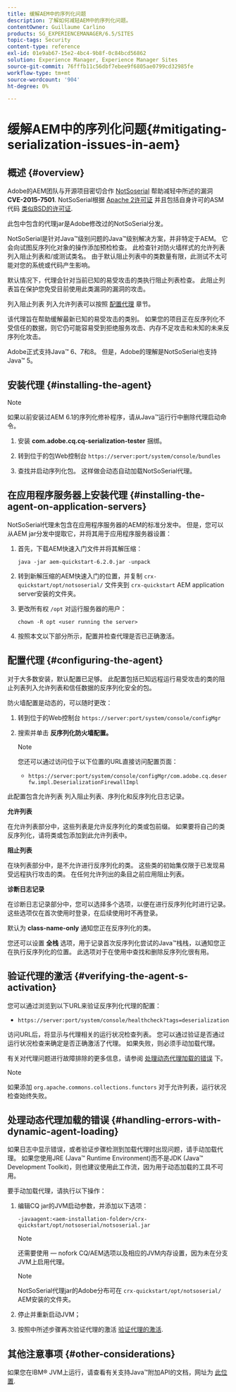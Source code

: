 ```yaml
---
title: 缓解AEM中的序列化问题
description: 了解如何减轻AEM中的序列化问题。
contentOwner: Guillaume Carlino
products: SG_EXPERIENCEMANAGER/6.5/SITES
topic-tags: Security
content-type: reference
exl-id: 01e9ab67-15e2-4bc4-9b8f-0c84bcd56862
solution: Experience Manager, Experience Manager Sites
source-git-commit: 76fffb11c56dbf7ebee9f6805ae0799cd32985fe
workflow-type: tm+mt
source-wordcount: '904'
ht-degree: 0%

---
```


# 缓解AEM中的序列化问题{#mitigating-serialization-issues-in-aem}

## 概述 {#overview}

Adobe的AEM团队与开源项目密切合作 [NotSoserial](https://github.com/kantega/notsoserial) 帮助减轻中所述的漏洞 **CVE-2015-7501**. NotSoSerial根据 [Apache 2许可证](https://www.apache.org/licenses/LICENSE-2.0) 并且包括自身许可的ASM代码 [类似BSD的许可证](https://asm.ow2.io/).

此包中包含的代理jar是Adobe修改过的NotSoSerial分发。

NotSoSerial是针对Java™级别问题的Java™级别解决方案，并非特定于AEM。 它会向试图反序列化对象的操作添加预检检查。 此检查针对防火墙样式的允许列表列入阻止列表和/或测试类名。 由于默认阻止列表中的类数量有限，此测试不太可能对您的系统或代码产生影响。

默认情况下，代理会针对当前已知的易受攻击的类执行阻止列表检查。 此阻止列表旨在保护您免受目前使用此类漏洞的漏洞的攻击。

列入阻止列表 列入允许列表可以按照 [配置代理](/help/sites-administering/mitigating-serialization-issues.md#configuring-the-agent) 章节。

该代理旨在帮助缓解最新已知的易受攻击的类别。 如果您的项目正在反序列化不受信任的数据，则它仍可能容易受到拒绝服务攻击、内存不足攻击和未知的未来反序列化攻击。

Adobe正式支持Java™ 6、7和8。 但是，Adobe的理解是NotSoSerial也支持Java™ 5。

## 安装代理 {#installing-the-agent}

>[!NOTE]
>
>如果以前安装过AEM 6.1的序列化修补程序，请从Java™运行行中删除代理启动命令。

1. 安装 **com.adobe.cq.cq-serialization-tester** 捆绑。

1. 转到位于的包Web控制台 `https://server:port/system/console/bundles`
1. 查找并启动序列化包。 这样做会动态自动加载NotSoSerial代理。

## 在应用程序服务器上安装代理 {#installing-the-agent-on-application-servers}

NotSoSerial代理未包含在应用程序服务器的AEM的标准分发中。 但是，您可以从AEM jar分发中提取它，并将其用于应用程序服务器设置：

1. 首先，下载AEM快速入门文件并将其解压缩：

   ```shell
   java -jar aem-quickstart-6.2.0.jar -unpack
   ```

1. 转到新解压缩的AEM快速入门的位置，并复制 `crx-quickstart/opt/notsoserial/` 文件夹到 `crx-quickstart` AEM application server安装的文件夹。

1. 更改所有权 `/opt` 对运行服务器的用户：

   ```shell
   chown -R opt <user running the server>
   ```

1. 按照本文以下部分所示，配置并检查代理是否已正确激活。

## 配置代理 {#configuring-the-agent}

对于大多数安装，默认配置已足够。 此配置包括已知远程运行易受攻击的类的阻止列表列入允许列表和信任数据的反序列化安全的包。

防火墙配置是动态的，可以随时更改：

1. 转到位于的Web控制台 `https://server:port/system/console/configMgr`
1. 搜索并单击 **反序列化防火墙配置。**

   >[!NOTE]
   >
   >您还可以通过访问位于以下位置的URL直接访问配置页面：
   >
   >* `https://server:port/system/console/configMgr/com.adobe.cq.deserfw.impl.DeserializationFirewallImpl`

此配置包含允许列表 列入阻止列表、序列化和反序列化日志记录。

**允许列表**

在允许列表部分中，这些列表是允许反序列化的类或包前缀。 如果要将自己的类反序列化，请将类或包添加到此允许列表中。

**阻止列表**

在块列表部分中，是不允许进行反序列化的类。 这些类的初始集仅限于已发现易受远程执行攻击的类。 在任何允许列出的条目之前应用阻止列表。

**诊断日志记录**

在诊断日志记录部分中，您可以选择多个选项，以便在进行反序列化时进行记录。 这些选项仅在首次使用时登录，在后续使用时不再登录。

默认为 **class-name-only** 通知您正在反序列化的类。

您还可以设置 **全栈** 选项，用于记录首次反序列化尝试的Java™栈栈，以通知您正在执行反序列化的位置。 此选项对于在使用中查找和删除反序列化很有用。

## 验证代理的激活 {#verifying-the-agent-s-activation}

您可以通过浏览到以下URL来验证反序列化代理的配置：

* `https://server:port/system/console/healthcheck?tags=deserialization`

访问URL后，将显示与代理相关的运行状况检查列表。 您可以通过验证是否通过运行状况检查来确定是否正确激活了代理。 如果失败，则必须手动加载代理。

有关对代理问题进行故障排除的更多信息，请参阅 [处理动态代理加载的错误](#handling-errors-with-dynamic-agent-loading) 下。

>[!NOTE]
>
>如果添加 `org.apache.commons.collections.functors` 对于允许列表，运行状况检查始终失败。

## 处理动态代理加载的错误 {#handling-errors-with-dynamic-agent-loading}

如果日志中显示错误，或者验证步骤检测到加载代理时出现问题，请手动加载代理。 如果您使用JRE (Java™ Runtime Environment)而不是JDK (Java™ Development Toolkit)，则也建议使用此工作流，因为用于动态加载的工具不可用。

要手动加载代理，请执行以下操作：

1. 编辑CQ jar的JVM启动参数，并添加以下选项：

   ```shell
   -javaagent:<aem-installation-folder>/crx-quickstart/opt/notsoserial/notsoserial.jar
   ```

   >[!NOTE]
   >
   >还需要使用 — nofork CQ/AEM选项以及相应的JVM内存设置，因为未在分支JVM上启用代理。

   >[!NOTE]
   >
   >NotSoSerial代理jar的Adobe分布可在 `crx-quickstart/opt/notsoserial/` AEM安装的文件夹。

1. 停止并重新启动JVM；

1. 按照中所述步骤再次验证代理的激活 [验证代理的激活](/help/sites-administering/mitigating-serialization-issues.md#verifying-the-agent-s-activation).

## 其他注意事项 {#other-considerations}

如果您在IBM® JVM上运行，请查看有关支持Java™附加API的文档，网址为 [此位置](https://www.ibm.com/docs/en/sdk-java-technology/8?topic=documentation-java-attach-api).
